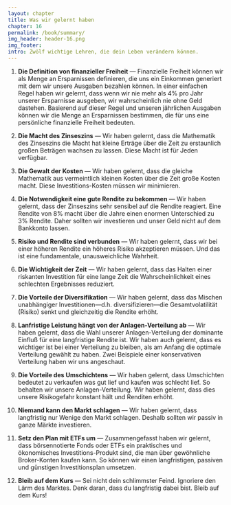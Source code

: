 ```yaml
---
layout: chapter
title: Was wir gelernt haben
chapter: 16
permalink: /book/summary/
img_header: header-16.png
img_footer:
intro: Zwölf wichtige Lehren, die dein Leben verändern können.
---
```


1. **Die Definition von finanzieller Freiheit** — Finanzielle Freiheit können wir als Menge an Ersparnissen definieren, die uns ein Einkommen generiert mit dem wir unsere Ausgaben bezahlen können. In einer einfachen Regel haben wir gelernt, dass wenn wir nie mehr als 4% pro Jahr unserer Ersparnisse ausgeben, wir wahrscheinlich nie ohne Geld dastehen. Basierend auf dieser Regel und unseren jährlichen Ausgaben können wir die Menge an Ersparnissen bestimmen, die für uns eine persönliche finanzielle Freiheit bedeuten.

2. **Die Macht des Zinseszins** — Wir haben gelernt, dass die Mathematik des Zinseszins die Macht hat kleine Erträge über die Zeit zu erstaunlich großen Beträgen wachsen zu lassen. Diese Macht ist für Jeden verfügbar.

3. **Die Gewalt der Kosten** — Wir haben gelernt, dass die gleiche Mathematik aus vermeintlich kleinen Kosten über die Zeit große Kosten macht. Diese Investitions-Kosten müssen wir minimieren.

4. **Die Notwendigkeit eine gute Rendite zu bekommen** — Wir haben gelernt, dass der Zinseszins sehr sensibel auf die Rendite reagiert. Eine Rendite von 8% macht über die Jahre einen enormen Unterschied zu 3% Rendite. Daher sollten wir investieren und unser Geld nicht auf dem Bankkonto lassen.

5. **Risiko und Rendite sind verbunden** — Wir haben gelernt, dass wir bei einer höheren Rendite ein höheres Risiko akzeptieren müssen. Und das ist eine fundamentale, unausweichliche Wahrheit.

6. **Die Wichtigkeit der Zeit** — Wir haben gelernt, dass das Halten einer riskanten Investition für eine lange Zeit die Wahrscheinlichkeit eines schlechten Ergebnisses reduziert.

7. **Die Vorteile der Diversifikation** — Wir haben gelernt, dass das Mischen unabhängiger Investitionen—d.h. diversifizieren—die  Gesamtvolatilität (Risiko) senkt und gleichzeitig die Rendite erhöht.

8. **Lanfristige Leistung hängt von der Anlagen-Verteilung ab** — Wir haben gelernt, dass die Wahl unserer Anlagen-Verteilung der dominante Einfluß für eine langfristige Rendite ist. Wir haben auch gelernt, dass es wichtiger ist bei einer Verteilung zu bleiben, als am Anfang die optimale Verteilung gewählt zu haben. Zwei Beispiele einer konservativen Verteilung haben wir uns angeschaut.

9. **Die Vorteile des Umschichtens** — Wir haben gelernt, dass Umschichten bedeutet zu verkaufen was gut lief und kaufen was schlecht lief. So behalten wir unsere Anlagen-Verteilung. Wir haben gelernt, dass dies unsere Risikogefahr konstant hält und Renditen erhöht.

10. **Niemand kann den Markt schlagen** — Wir haben gelernt, dass langfristig nur Wenige den Markt schlagen. Deshalb sollten wir passiv in ganze Märkte investieren.

11. **Setz den Plan mit ETFs um** — Zusammengefasst haben wir gelernt, dass börsennotierte Fonds oder ETFs ein praktisches und ökonomisches Investitions-Produkt sind, die man über gewöhnliche Broker-Konten kaufen kann. So können wir einen langfristigen, passiven und günstigen Investitionsplan umsetzen.

12. **Bleib auf dem Kurs** — Sei nicht dein schlimmster Feind. Ignoriere den Lärm des Marktes. Denk daran, dass du langfristig dabei bist. Bleib auf dem Kurs!
